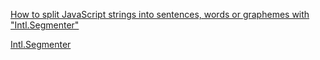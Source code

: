 [How to split JavaScript strings into sentences, words or graphemes with "Intl.Segmenter"](https://www.stefanjudis.com/today-i-learned/how-to-split-javascript-strings-with-intl-segmenter/)

[Intl.Segmenter](https://developer.mozilla.org/en-US/docs/Web/JavaScript/Reference/Global_Objects/Intl/Segmenter)
